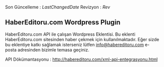 Son Güncelleme : $LastChangedDate$
Revizyon : $Rev$

## HaberEditoru.com Wordpress Plugin
HaberEditoru.com API ile çalışan Wordpress Eklentisi. 
Bu eklenti HaberEditoru.com sitesinden haber çekmek için kullanılmaktadır. Eğer sizde bu eklentiye katkı sağlamak isterseniz lütfen info@habereditoru.com e-posta adresinden bizimle temasa geçiniz.

API Dökümantasyonu : http://habereditoru.com/xml-api-entegrasyonu.html

